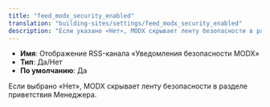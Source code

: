 ```yaml
---
title: "feed_modx_security_enabled"
translation: "building-sites/settings/feed_modx_security_enabled"
description: "Если указано «Нет», MODX скрывает ленту безопасности в разделе приветствия Менеджера"
---
```


-   **Имя**: Отображение RSS-канала «Уведомления безопасности MODX»
-   **Тип**: Да/Нет
-   **По умолчанию**: Да

Если выбрано «Нет», MODX скрывает ленту безопасности в разделе приветствия Менеджера.